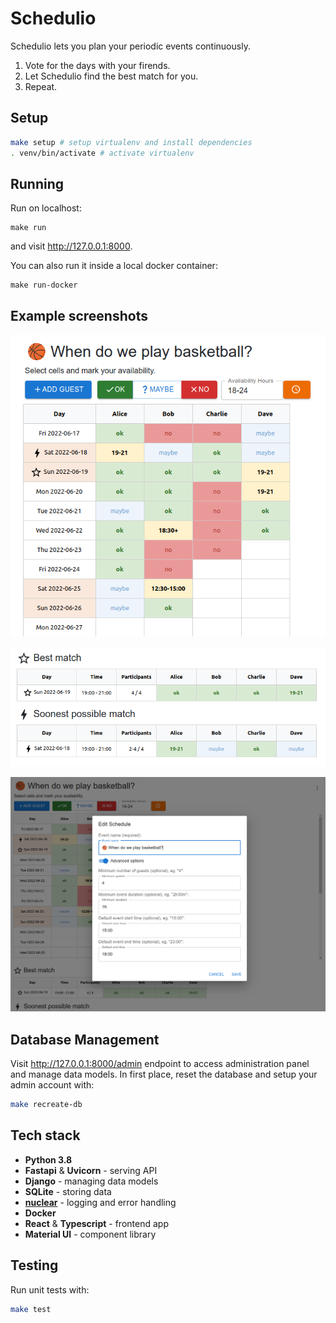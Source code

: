 # Schedulio

Schedulio lets you plan your periodic events continuously.

1. Vote for the days with your firends.
2. Let Schedulio find the best match for you.
3. Repeat.

## Setup

```bash
make setup # setup virtualenv and install dependencies
. venv/bin/activate # activate virtualenv
```

## Running

Run on localhost:
```
make run
```

and visit http://127.0.0.1:8000.

You can also run it inside a local docker container:
```
make run-docker
```

## Example screenshots

![](https://github.com/igrek51/schedulio/blob/master/docs/img/screenshot-1.png)

![](https://github.com/igrek51/schedulio/blob/master/docs/img/screenshot-2.png)

![](https://github.com/igrek51/schedulio/blob/master/docs/img/screenshot-3.png)

## Database Management

Visit http://127.0.0.1:8000/admin endpoint to access administration panel and manage data models.
In first place, reset the database and setup your admin account with:

```bash
make recreate-db
```

## Tech stack

- **Python 3.8**
- **Fastapi** & **Uvicorn** - serving API
- **Django** - managing data models
- **SQLite** - storing data
- [**nuclear**](https://github.com/igrek51/nuclear) - logging and error handling
- **Docker**
- **React** & **Typescript** - frontend app
- **Material UI** - component library

## Testing

Run unit tests with:

```bash
make test
```